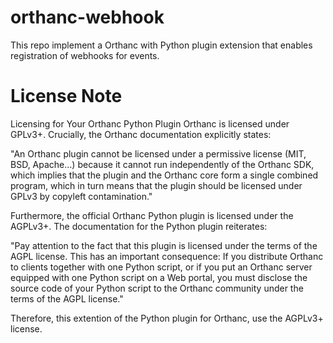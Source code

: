 # orthanc-webhook
This repo implement a Orthanc with Python plugin extension that enables registration of webhooks for events.

# License Note
Licensing for Your Orthanc Python Plugin
Orthanc is licensed under GPLv3+. Crucially, the Orthanc documentation explicitly states:

"An Orthanc plugin cannot be licensed under a permissive license (MIT, BSD, Apache…) because it cannot run independently of the Orthanc SDK, which implies that the plugin and the Orthanc core form a single combined program, which in turn means that the plugin should be licensed under GPLv3 by copyleft contamination."

Furthermore, the official Orthanc Python plugin is licensed under the AGPLv3+. The documentation for the Python plugin reiterates:

"Pay attention to the fact that this plugin is licensed under the terms of the AGPL license. This has an important consequence: If you distribute Orthanc to clients together with one Python script, or if you put an Orthanc server equipped with one Python script on a Web portal, you must disclose the source code of your Python script to the Orthanc community under the terms of the AGPL license."

Therefore, this extention of the Python plugin for Orthanc, use the AGPLv3+ license.
